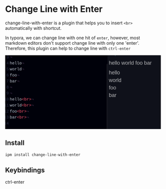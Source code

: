 # Change Line with Enter

change-line-with-enter is a plugin that helps you to insert `<br>` automatically
with shortcut.

In typora, we can change line with one hit of `enter`, however, most markdown
editors don't support change line with only one 'enter'.  Therefore,  this plugin can help to change line with `ctrl-enter`

![](https://raw.githubusercontent.com/Yukun4119/BlogImg/main/ubuntu_img/20221103231924.png)

## Install
```shell
ipm install change-line-with-enter
```

## Keybindings
ctrl-enter
